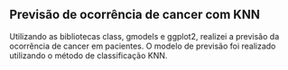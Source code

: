## Previsão de ocorrência de cancer com KNN
Utilizando as bibliotecas class, gmodels e ggplot2, realizei a previsão da ocorrência de cancer em pacientes. O modelo de previsão foi realizado utilizando o método de classificação KNN. 
